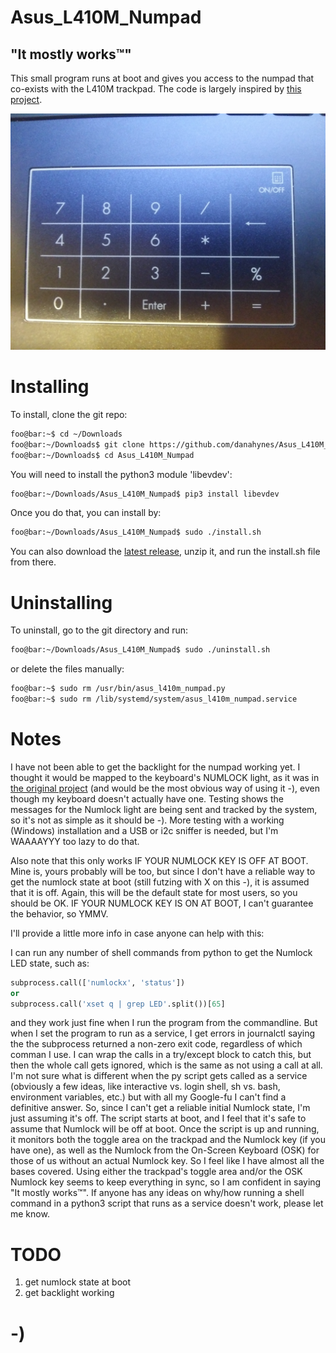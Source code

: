 <!----------------------------------------------------------------------------->
<!-- Filename: README.md                                       /          \  -->
<!-- Project : Asus_L410M_Numpad                              |     ()     | -->
<!-- Date    : 02/17/2019                                     |            | -->
<!-- Author  : Dana Hynes                                     |   \____/   | -->
<!-- License : WTFPLv2                                         \          /  -->
<!----------------------------------------------------------------------------->

# Asus_L410M_Numpad
## "It mostly works™"

This small program runs at boot and gives you access to the numpad that co-exists with the L410M trackpad.
The code is largely inspired by [this project](https://gitlab.com/Thraen/gx735_touchpad_numpad).

![](numpad.jpg)

# Installing

To install, clone the git repo:
```bash
foo@bar:~$ cd ~/Downloads
foo@bar:~/Downloads$ git clone https://github.com/danahynes/Asus_L410M_Numpad
foo@bar:~/Downloads$ cd Asus_L410M_Numpad
```

You will need to install the python3 module 'libevdev':
```bash
foo@bar:~/Downloads/Asus_L410M_Numpad$ pip3 install libevdev
```

Once you do that, you can install by:
```bash
foo@bar:~/Downloads/Asus_L410M_Numpad$ sudo ./install.sh
```
You can also download the [latest release](http://github.com/danahynes/Asus_L410M_Numpad/releases/latest), unzip it, and run the install.sh file from there.

# Uninstalling

To uninstall, go to the git directory and run:
```bash
foo@bar:~/Downloads/Asus_L410M_Numpad$ sudo ./uninstall.sh
```

or delete the files manually:
```bash
foo@bar:~$ sudo rm /usr/bin/asus_l410m_numpad.py
foo@bar:~$ sudo rm /lib/systemd/system/asus_l410m_numpad.service
```

# Notes

I have not been able to get the backlight for the numpad working yet. I thought it would be mapped to the keyboard's NUMLOCK light, as it was in [the original project](https://gitlab.com/Thraen/gx735_touchpad_numpad) (and would be the most obvious way of using it -), even though my keyboard doesn't actually have one. Testing shows the messages for the Numlock light are being sent and tracked by the system, so it's not as simple as it should be -). More testing with a working (Windows) installation and a USB or i2c sniffer is needed, but I'm WAAAAYYY too lazy to do that.

Also note that this only works IF YOUR NUMLOCK KEY IS OFF AT BOOT. Mine is, yours probably will be too, but since I don't have a reliable way to get the numlock state at boot (still futzing with X on this -),  it is assumed that it is off. Again, this will be the default state for most users, so you should be OK. IF YOUR NUMLOCK KEY IS ON AT BOOT, I can't guarantee the behavior, so YMMV.

I'll provide a little more info in case anyone can help with this:

I can run any number of shell commands from python to get the Numlock LED state, such as:
```python
subprocess.call(['numlockx', 'status'])
or
subprocess.call('xset q | grep LED'.split())[65]
```
and they work just fine when I run the program from the commandline. But when I set the program to run as a service, I get errors in journalctl saying the the subprocess returned a non-zero exit code, regardless of which comman I use. I can wrap the calls in a try/except block to catch this, but then the whole call gets ignored, which is the same as not using a call at all. I'm not sure what is different when the py script gets called as a service (obviously a few ideas, like interactive vs. login shell, sh vs. bash, environment variables, etc.) but with all my Google-fu I can't find a definitive answer. So, since I can't get a reliable initial Numlock state, I'm just assuming it's off. The script starts at boot, and I feel that it's safe to assume that Numlock will be off at boot. Once the script is up and running, it monitors both the toggle area on the trackpad and the Numlock key (if you have one), as well as the Numlock from the On-Screen Keyboard (OSK) for those of us without an actual Numlock key. So I feel like I have almost all the bases covered. Using either the trackpad's toggle area and/or the OSK Numlock key seems to keep everything in sync, so I am confident in saying "It mostly works™". If anyone has any ideas on why/how running a shell command in a python3 script that runs as a service doesn't work, please let me know.

# TODO

1. get numlock state at boot
1. get backlight working

# -)
